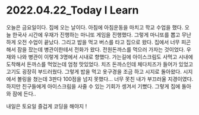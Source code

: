 # 2022.04.22_Today I Learn

오늘은 금요일이다. 집에 오는 날이다. 아침에 아침운동을 마치고 학교 수업을 했다. 오늘 한국사 시간에 우재가 진행하는 마니또 게임을 진행했다. 그렇게 마니또를 뽑고 무난하게 오전 수업이 끝났다. 그리고 밥을 먹고 버스를 타고 집으로 왔다. 집에서 너무 피곤해서 잠을 잤는데 병관이한테서 전화가 왔다. 전원돈까스를 먹으러 가자는 것이었다. 우재와 나와 병관이 이렇게 3명에서 시내로 향했다. 가는길에 아이스크림도 사먹고 시내에 도착해서 돈까스를 먹었는데 엄청 맛있었다. 치즈 돈까스인데 체다치즈가 들어가 있었고 고기도 굉장히 부드러웠다. 그렇게 밥을 먹고 옷구경을 조금 하고 시지로 돌아왔다. 시지에서 볼링을 쳤는데 3판다 100점을 넘지 못했다... 너무 못친 내가 부끄러울 지경이였다. 하지만 친구들에게 아이스크림을 사줄 수 있는 기회가 셍겨서 기뻤다. 그렇게 집에 돌아와 잠에 든다..

내일은 토요일 즐겁게 코딩을 해야지 !